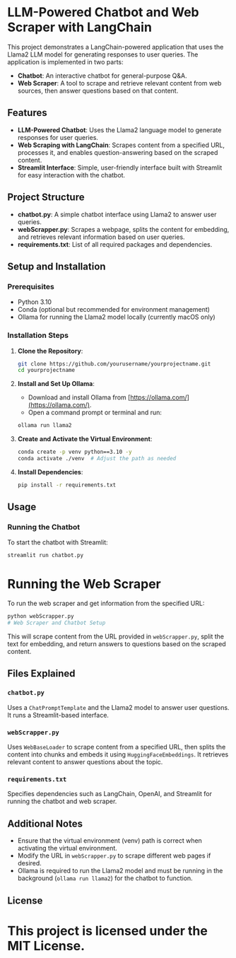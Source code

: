 # LLM-Powered Chatbot and Web Scraper with LangChain

This project demonstrates a LangChain-powered application that uses the Llama2 LLM model for generating responses to user queries. The application is implemented in two parts:

- **Chatbot**: An interactive chatbot for general-purpose Q&A.
- **Web Scraper**: A tool to scrape and retrieve relevant content from web sources, then answer questions based on that content.

## Features

- **LLM-Powered Chatbot**: Uses the Llama2 language model to generate responses for user queries.
- **Web Scraping with LangChain**: Scrapes content from a specified URL, processes it, and enables question-answering based on the scraped content.
- **Streamlit Interface**: Simple, user-friendly interface built with Streamlit for easy interaction with the chatbot.

## Project Structure

- **chatbot.py**: A simple chatbot interface using Llama2 to answer user queries.
- **webScrapper.py**: Scrapes a webpage, splits the content for embedding, and retrieves relevant information based on user queries.
- **requirements.txt**: List of all required packages and dependencies.

## Setup and Installation

### Prerequisites

- Python 3.10
- Conda (optional but recommended for environment management)
- Ollama for running the Llama2 model locally (currently macOS only)

### Installation Steps

1. **Clone the Repository**:

    ```bash
    git clone https://github.com/yourusername/yourprojectname.git
    cd yourprojectname
    ```

2. **Install and Set Up Ollama**:

    - Download and install Ollama from [https://ollama.com/](https://ollama.com/).
    - Open a command prompt or terminal and run:

    ```bash
    ollama run llama2
    ```

3. **Create and Activate the Virtual Environment**:

    ```bash
    conda create -p venv python==3.10 -y
    conda activate ./venv  # Adjust the path as needed
    ```

4. **Install Dependencies**:

    ```bash
    pip install -r requirements.txt
    ```

## Usage

### Running the Chatbot

To start the chatbot with Streamlit:

```bash
streamlit run chatbot.py
```
# Running the Web Scraper

To run the web scraper and get information from the specified URL:

```bash
python webScrapper.py
# Web Scraper and Chatbot Setup
```
This will scrape content from the URL provided in `webScrapper.py`, split the text for embedding, and return answers to questions based on the scraped content.

## Files Explained

### `chatbot.py`
Uses a `ChatPromptTemplate` and the Llama2 model to answer user questions. It runs a Streamlit-based interface.

### `webScrapper.py`
Uses `WebBaseLoader` to scrape content from a specified URL, then splits the content into chunks and embeds it using `HuggingFaceEmbeddings`. It retrieves relevant content to answer questions about the topic.

### `requirements.txt`
Specifies dependencies such as LangChain, OpenAI, and Streamlit for running the chatbot and web scraper.

## Additional Notes

- Ensure that the virtual environment (venv) path is correct when activating the virtual environment.
- Modify the URL in `webScrapper.py` to scrape different web pages if desired.
- Ollama is required to run the Llama2 model and must be running in the background (`ollama run llama2`) for the chatbot to function.

## License

This project is licensed under the MIT License.
=======

